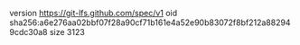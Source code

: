 version https://git-lfs.github.com/spec/v1
oid sha256:a6e276aa02bbf07f28a90cf71b161e4a52e90b83072f8bf212a882949cdc30a8
size 3123
